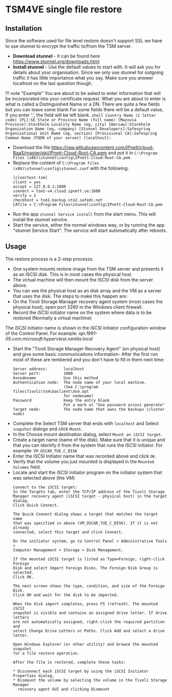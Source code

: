 TSM4VE single file restore
==========================

## Installation

Since the software used for file level restore doesn't support SSL we have to use stunnel to encrypt the traffic to/from the TSM server.

* **Download stunnel**  - It can be found here https://www.stunnel.org/downloads.html
* **Install stunnel** - Use the default values to start with. It will ask you for details about your organisation. Since we only use stunnel for outgoing traffic it has little importance what you say.  Make sure you answer localhost on the last question though.

!!! note "Example"
    You are about to be asked to enter information that will be incorporated into your certificate request.
    What you are about to enter is what is called a Distinguished Name or a DN.
    There are quite a few fields but you can leave some blank
    For some fields there will be a default value,
    If you enter '.', the field will be left blank.
        ```shell
        Country Name (2 letter code) [PL]:SE
        State or Province Name (full name) [Mazovia Province]:Stockholm
        Locality Name (eg, city) [Warsaw]:Stockholm
        Organization Name (eg, company) [Stunnel Developers]:Safespring
        Organizational Unit Name (eg, section) [Provisional CA]:Safespring
        Common Name (FQDN of your server) [localhost]:
        ```

* Download the file https://raw.githubusercontent.com/IPnett/cloud-BaaS/master/pki/IPnett-Cloud-Root-CA.pem and put it in `C:\Program Files (x86)\stunnel\config\IPnett-Cloud-Root-CA.pem`
* Replace the content of `C:\Program Files (x86)\stunnel\config\stunnel.conf` with the following:
    ```shell
    [cleartext-tsm]
    client = yes
    accept = 127.0.0.1:1800
    connect = tsm1-v4.cloud.ipnett.se:1600
    verify = 2
    checkhost = tsm1.backup.sto2.safedc.net
    CAfile = C:\Program Files\stunnel\config\IPnett-Cloud-Root-CA.pem
    ```
* Run the app `stunnel Service install` from the start menu.  This will install the stunnel service.
* Start the service, either the normal windows way, or by running the app "stunnel Service Start".  The service will start automatically after reboots.

## Usage

The restore process is a 2-step processs.  

* One system mounts restore image from the TSM server and presents it as an ISCSI disk. This is in most cases the physical host.
* The virtual machine will then mount the ISCSI disk from the server above.
* You can see the physical host as an disk array and the VM as a server that uses the disk. The steps to make this happen are:
* On the Tivoli Storage Manager recovery agent system (most cases the physical host), open port 3260 in the Windows client firewall.
* Record the iSCSI initiator name on the system where data is to be restored (Normally a virtual machine)

The iSCSI initiator name is shown in the iSCSI initiator configuration window of the Control Panel. For example: _iqn.1991-05.com.microsoft:hypervtest.rantila.local_

* Start the "Tivoli Storage Manager Recovery Agent" (on physical host) and give some basic communications information- After the first run most of these are rembered and you don't have to fill in them next time:
    ```
    Server address:       localhost
    Server port:          1800
    Asnodename            Use this method
    Authentication node:  The node name of your local machine.
                          (See C:\program files\Tivoli\tsm\baclient\dsm.opt
                          for nodename)
    Password              Keep the entry blank
                          Put a mark at "Use password access generate"
    Target node:          The node name that owns the backups (cluster node)
    ```
* Complete the Select TSM server that ends with `localhost` and Select `snapshot` dialogs and click `Mount`.
* In the Choose mount destination dialog, select `Mount an iSCSI target`.
* Create a target name (name of the disk). Make sure that it is unique and that you can identify it from the system that runs the iSCSI initiator. For example: `VM_OSCAR_TUE_C_DISK`
* Enter the iSCSI Initiator name that was recorded above and click `OK`.
* Verify that the volume you just mounted is displayed in the `Mounted Volumes` field.
* Locate and start the iSCSI Initiator program on the initiator system that was selected above (the VM)
    ``` shell
    Connect to the iSCSI target:
    In the Targets tab, enter the TCP/IP address of the Tivoli Storage
    Manager recovery agent (iSCSI target - physical host) in the target dialog.
    Click Quick Connect.

    The Quick Connect dialog shows a target that matches the target name
    that was specified in above (VM_OSCAR_TUE_C_DISK). If it is not already
    connected, select this target and click Connect.

    On the initiator system, go to Control Panel > Administrative Tools >
    Computer Management > Storage > Disk Management.

    If the mounted iSCSI target is listed as Type=Foreign, right-click Foreign
    Disk and select Import Foreign Disks. The Foreign Disk Group is selected.
    Click OK.

    The next screen shows the type, condition, and size of the Foreign Disk.
    Click OK and wait for the disk to be imported.

    When the disk import completes, press F5 (refresh). The mounted iSCSI
    snapshot is visible and contains an assigned drive letter. If drive letters
    are not automatically assigned, right-click the required partition and
    select Change Drive Letters or Paths. Click Add and select a drive
    letter.

    Open Windows Explorer (or other utility) and browse the mounted snapshot
    for a file restore operation.

    After the file is restored, complete these tasks:

    * Disconnect each iSCSI target by using the iSCSI Initiator Properties dialog.
    * Dismount the volume by selecting the volume in the Tivoli Storage Manager
      recovery agent GUI and clicking Dismount
    ```
